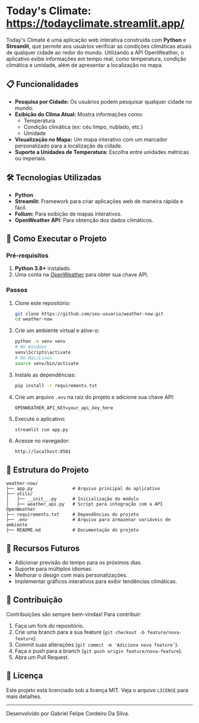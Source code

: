 # Today's Climate: https://todayclimate.streamlit.app/

Today's Climate é uma aplicação web interativa construída com **Python** e **Streamlit**, que permite aos usuários verificar as condições climáticas atuais de qualquer cidade ao redor do mundo. Utilizando a API OpenWeather, o aplicativo exibe informações em tempo real, como temperatura, condição climática e umidade, além de apresentar a localização no mapa.

## 📋 Funcionalidades

- **Pesquisa por Cidade:** Os usuários podem pesquisar qualquer cidade no mundo.
- **Exibição do Clima Atual:** Mostra informações como:
  - Temperatura
  - Condição climática (ex: céu limpo, nublado, etc.)
  - Umidade
- **Visualização no Mapa:** Um mapa interativo com um marcador personalizado para a localização da cidade.
- **Suporte a Unidades de Temperatura:** Escolha entre unidades métricas ou imperiais.

## 🛠️ Tecnologias Utilizadas

- **Python**
- **Streamlit:** Framework para criar aplicações web de maneira rápida e fácil.
- **Folium:** Para exibição de mapas interativos.
- **OpenWeather API:** Para obtenção dos dados climáticos.

## 🚀 Como Executar o Projeto

### Pré-requisitos

1. **Python 3.8+** instalado.
2. Uma conta na [OpenWeather](https://openweathermap.org/) para obter sua chave API.

### Passos

1. Clone este repositório:

   ```bash
   git clone https://github.com/seu-usuario/weather-now.git
   cd weather-now
   ```

2. Crie um ambiente virtual e ative-o:

   ```bash
   python -m venv venv
   # No Windows
   venv\Scripts\activate
   # No Mac/Linux
   source venv/bin/activate
   ```

3. Instale as dependências:

   ```bash
   pip install -r requirements.txt
   ```

4. Crie um arquivo `.env` na raiz do projeto e adicione sua chave API:

   ```env
   OPENWEATHER_API_KEY=your_api_key_here
   ```

5. Execute o aplicativo:

   ```bash
   streamlit run app.py
   ```

6. Acesse no navegador:

   ```
   http://localhost:8501
   ```

## 📖 Estrutura do Projeto

```plaintext
weather-now/
├── app.py               # Arquivo principal do aplicativo
├── utils/
│   ├── __init__.py      # Inicialização do módulo
│   ├── weather_api.py   # Script para integração com a API OpenWeather
├── requirements.txt     # Dependências do projeto
├── .env                 # Arquivo para armazenar variáveis de ambiente
├── README.md            # Documentação do projeto
```

## 🌟 Recursos Futuros

- Adicionar previsão do tempo para os próximos dias.
- Suporte para múltiplos idiomas.
- Melhorar o design com mais personalizações.
- Implementar gráficos interativos para exibir tendências climáticas.

## 🤝 Contribuição

Contribuições são sempre bem-vindas! Para contribuir:

1. Faça um fork do repositório.
2. Crie uma branch para a sua feature (`git checkout -b feature/nova-feature`).
3. Commit suas alterações (`git commit -m 'Adiciona nova feature'`).
4. Faça o push para a branch (`git push origin feature/nova-feature`).
5. Abra um Pull Request.

## 📝 Licença

Este projeto está licenciado sob a licença MIT. Veja o arquivo `LICENSE` para mais detalhes.

---

Desenvolvido por Gabriel Felipe Cordeiro Da Silva.
